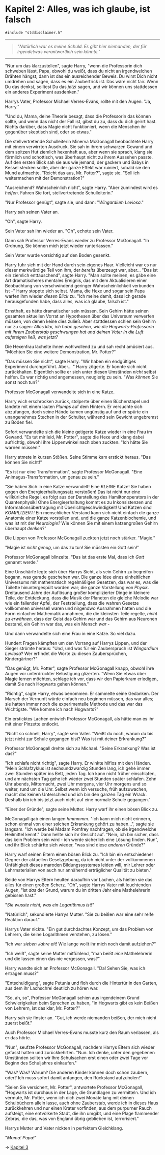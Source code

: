 # Kapitel 2: Alles, was ich glaube, ist falsch

```
#include "stddisclaimer.h"
```

* * *

> _"Natürlich war es meine Schuld. Es gibt hier niemanden, der für irgendetwas verantwortlich sein könnte."_

* * *

"Nur um das klarzustellen", sagte Harry, "wenn die Professorin dich schweben lässt, Papa, obwohl du weißt, dass du nicht an irgendwelchen Drähten hängst, dann ist das ein ausreichender Beweis. Du wirst Dich nicht umdrehen und sagen, dass es ein Zaubertrick ist. Das wäre nicht fair. Wenn Du das denkst, solltest Du das _jetzt_ sagen, und wir können uns stattdessen ein anderes Experiment ausdenken."

Harrys Vater, Professor Michael Verres-Evans, rollte mit den Augen. "Ja, Harry."

"Und du, Mama, deine Theorie besagt, dass die Professorin das können sollte, und wenn das nicht der Fall ist, gibst du zu, dass du dich geirrt hast. Nichts darüber, dass Magie nicht funktioniert, wenn die Menschen ihr gegenüber skeptisch sind, oder so etwas."

Die stellvertretende Schulleiterin Minerva McGonagall beobachtete Harry mit einem verwirrten Ausdruck. Sie sah in ihrem schwarzen Gewand und dem spitzen Hut ziemlich hexenhaft aus, aber wenn sie sprach, klang sie förmlich und schottisch, was überhaupt nicht zu ihrem Aussehen passte. Auf den ersten Blick sah sie aus wie jemand, der gackern und Babys in Kessel stecken sollte, aber der ganze Effekt war ruiniert, sobald sie den Mund aufmachte. "Reicht das aus, Mr. Potter?", sagte sie. "Soll ich weitermachen mit der Demonstration?"

"Ausreichend? Wahrscheinlich nicht", sagte Harry. "Aber zumindest wird es _helfen_. Fahren Sie fort, stellvertretende Schulleiterin."

"Nur Professor genügt", sagte sie, und dann: "_Wingardium Leviosa_."

Harry sah seinen Vater an.

"Oh", sagte Harry.

Sein Vater sah ihn wieder an. "Oh", echote sein Vater.

Dann sah Professor Verres-Evans wieder zu Professor McGonagall. "In Ordnung, Sie können mich jetzt wieder runterlassen."

Sein Vater wurde vorsichtig auf den Boden gesenkt.

Harry fuhr sich mit der Hand durch sein eigenes Haar. Vielleicht war es nur dieser merkwürdige Teil von ihm, der _bereits_ überzeugt war, aber... "Das ist ein ziemlich enttäuschend", sagte Harry. "Man sollte meinen, es gäbe eine Art dramatischeres mentales Ereignis, das mit dem Aktualisieren einer Beobachtung von verschwindend geringer Wahrscheinlichkeit verbunden ist -" Harry stoppte sich selbst. Mama, die Hexe und sogar sein Papa warfen ihm wieder _diesen Blick_ zu. "Ich meine damit, dass ich gerade herausgefunden habe, dass alles, was ich glaube, falsch ist."

Ernsthaft, es hätte dramatischer sein müssen. Sein Gehirn hätte seinen gesamten aktuellen Vorrat an Hypothesen über das Universum verwerfen müssen, von denen keine dies zuließ. Aber stattdessen schien sein Gehirn nur zu sagen: _Alles klar, ich habe gesehen, wie die Hogwarts-Professorin mit ihrem Zauberstab geschwungen hat und deinen Vater in die Luft aufsteigen ließ, was jetzt?_

Die Hexenfrau lächelte ihnen wohlwollend zu und sah recht amüsiert aus. "Möchten Sie eine weitere Demonstration, Mr. Potter?"

"Das müssen Sie nicht", sagte Harry. "Wir haben ein endgültiges Experiment durchgeführt. Aber... " Harry zögerte. Er konnte sich nicht zurückhalten. Eigentlich sollte er sich unter diesen Umständen _nicht_ selbst helfen. Es war richtig und angemessen, neugierig zu sein. "Was _können_ Sie sonst noch tun?"

Professor McGonagall verwandelte sich in eine Katze.

Harry wich erschrocken zurück, stolperte über einen Bücherstapel und landete mit einem lauten _Plumps_ auf dem Hintern. Er versuchte sich abzufangen, doch seine Hände kamen ungünstig auf und er spürte ein unangenehmes Stechen in der Schulter, während sein Gewicht ungebremst zu Boden fiel.  

Sofort verwandelte sich die kleine getigerte Katze wieder in eine Frau im Gewand. "Es tut mir leid, Mr. Potter", sagte die Hexe und klang dabei aufrichtig, obwohl ihre Lippenwinkel nach oben zuckten. "Ich hätte Sie warnen müssen."

Harry atmete in kurzen Stößen. Seine Stimme kam erstickt heraus. "Das können Sie nicht!"

"Es ist nur eine Transformation", sagte Professor McGonagall. "Eine Animagus-Transformation, um genau zu sein."

"Sie haben Sich in eine Katze verwandelt! Eine _KLEINE_ Katze! Sie haben gegen den Energieerhaltungssatz verstoßen! Das ist nicht nur eine willkürliche Regel, es folgt aus der Darstellung des Hamiltonoperators in der Quantenphysik! Ohne Energieerhaltung kommt es zu Inkonsistenzen und Informationsübertragung mit Überlichtgeschwindigkeit! Und Katzen sind _KOMPLIZIERT!_ Ein menschlicher Verstand kann sich nicht einfach die ganze Anatomie einer Katze vorstellen und, und die ganze Katzenbiochemie, und was ist mit der _Neurologie?_ Wie können Sie mit einem katzengroßen Gehirn überhaupt _denken_?"

Die Lippen von Professor McGonagall zuckten jetzt noch stärker. "Magie."

"Magie ist _nicht genug_, um das zu tun! Sie müssten ein Gott sein!"

Professor McGonagall blinzelte. "Das ist das erste Mal, dass ich _Gott_ genannt werde."

Eine Unschärfe legte sich über Harrys Sicht, als sein Gehirn zu begreifen begann, was gerade geschehen war. Die ganze Idee eines einheitlichen Universums mit mathematisch regelmäßigen Gesetzen, das war es, was die Toilette hinuntergespült worden war; die ganze Vorstellung von _Physik_. Dreitausend Jahre der Auflösung großer komplizierter Dinge in kleinere Teile, der Entdeckung, dass die Musik der Planeten die gleiche Melodie war wie ein fallender Apfel, der Feststellung, dass die wahren Gesetze vollkommen universell waren und nirgendwo Ausnahmen hatten und die Form einfacher Mathematik annahmen, die die kleinsten Teile regelte, _nicht zu erwähnen_, dass der Geist das Gehirn war und das Gehirn aus Neuronen bestand, ein Gehirn war das, was ein Mensch _war_ -

Und dann verwandelte sich eine Frau in eine Katze. So viel dazu.

Hundert Fragen kämpften um den Vorrang auf Harrys Lippen, und der Sieger strömte heraus: "Und, und was für ein Zauberspruch ist _Wingardium Leviosa_? Wer erfindet die Worte zu diesen Zaubersprüchen, Kindergärtner?"

"Das genügt, Mr. Potter", sagte Professor McGonagall knapp, obwohl ihre Augen vor unterdrückter Belustigung glizerten. "Wenn Sie etwas über Magie lernen möchten, schlage ich vor, dass wir den Papierkram erledigen, damit Sie nach Hogwarts gehen können."

"Richtig", sagte Harry, etwas benommen. Er sammelte seine Gedanken. Der Marsch der Vernunft würde einfach neu beginnen müssen, das war alles; sie hatten immer noch die experimentelle Methode und das war das Wichtigste. "Wie komme ich nach Hogwarts?"

Ein ersticktes Lachen entwich Professor McGonagall, als hätte man es ihr mit einer Pinzette entlockt.

"Nicht so schnell, Harry", sagte sein Vater. "Weißt du noch, warum du bis jetzt nicht zur Schule gegangen bist? Was ist mit deiner Erkrankung?"

Professor McGonagall drehte sich zu Michael. "Seine Erkrankung? Was ist das?"

"Ich schlafe nicht richtig", sagte Harry. Er winkte hilflos mit den Händen. "Mein Schlafzyklus ist sechsundzwanzig Stunden lang, ich gehe immer zwei Stunden später ins Bett, jeden Tag. Ich kann nicht früher einschlafen, und am nächsten Tag gehe ich wieder zwei Stunden später schlafen. Zehn Uhr abends, Mitternacht, zwei Uhr morgens, vier Uhr morgens und so weiter, rund um die Uhr. Selbst wenn ich versuche, früh aufzuwachen, macht das keinen Unterschied und ich bin den ganzen Tag ein Wrack. Deshalb bin ich bis jetzt auch nicht auf eine normale Schule gegangen."

"Einer der Gründe", sagte seine Mutter. Harry warf ihr einen bösen Blick zu.

McGonagall gab einen langen _hmmmmm_. "Ich kann mich nicht erinnern, schon einmal von einer solchen Erkrankung gehört zu haben...", sagte sie langsam. "Ich werde bei Madam Pomfrey nachfragen, ob sie irgendwelche Heilmittel kennt." Dann hellte sich ihr Gesicht auf. "Nein, ich bin sicher, dass das kein Problem sein wird - ich werde sicherlich eine Lösung finden. Nun", und ihr Blick schärfte sich wieder, "was sind diese _anderen_ Gründe?"

Harry warf seinen Eltern einen bösen Blick zu. "Ich bin ein entschiedener Gegner der aktuellen Gesetzgebung, da ich nicht unter der vollkommenen Unfähigkeit dieses maroden Bildungssystemes leiden will, mir Lehrer oder Lehrmaterialien von auch nur annähernd erträglicher Qualität zu bieten."

Beide von Harrys Eltern heulten daraufhin vor Lachen, als hielten sie das alles für einen großen Scherz. "Oh", sagte Harrys Vater mit leuchtenden Augen, "ist _das_ der Grund, warum du im dritten Jahr eine Mathelehrerin gebissen hast."

"_Sie wusste nicht, was ein Logarithmus ist!_"

"Natürlich", sekundierte Harrys Mutter. "Sie zu beißen war eine sehr reife Reaktion darauf."

Harrys Vater nickte. "Ein gut durchdachtes Konzept, um das Problem von Lehrern, die keine Logarithmen verstehen, zu lösen."

"Ich war _sieben Jahre alt_! Wie lange wollt ihr mich noch damit aufziehen?"

"Ich weiß", sagte seine Mutter mitfühlend, "man beißt _eine_ Mathelehrerin und die lassen einen das nie vergessen, was?"

Harry wandte sich an Professor McGonagall. "Da! Sehen Sie, was ich ertragen muss?"

"Entschuldigung", sagte Petunia und floh durch die Hintertür in den Garten, aus dem ihr Lachschrei deutlich zu hören war.

"So, ah, so", Professor McGonagall schien aus irgendeinem Grund Schwierigkeiten beim Sprechen zu haben, "in Hogwarts gibt es kein Beißen von Lehrern, ist das klar, Mr. Potter?"

Harry sah sie finster an. "Gut, ich werde niemanden beißen, der mich nicht zuerst beißt."

Auch Professor Michael Verres-Evans musste kurz den Raum verlassen, als er das hörte.

"Nun", seufzte Professor McGonagall, nachdem Harrys Eltern sich wieder gefasst hatten und zurückkehrten. "Nun. Ich denke, unter den gegebenen Umständen sollten wir Ihre Schulsachen erst einen oder zwei Tage vor Beginn des Schuljahres einkaufen."

"Was? Was? Warum? Die anderen Kinder können doch schon zaubern, oder? Ich muss sofort damit anfangen, den Rückstand aufzuholen!"

"Seien Sie versichert, Mr. Potter", antwortete Professor McGonagall, "Hogwarts ist durchaus in der Lage, die Grundlagen zu vermitteln. Und ich vermute, Mr. Potter, wenn ich dich zwei Monate lang mit deinen Schulbüchern allein lasse, auch ohne Zauberstab, werde ich in dieses Haus zurückkehren und nur einen Krater vorfinden, aus dem purpurner Rauch aufsteigt, eine entvölkerte Stadt, die ihn umgibt, und eine Plage flammender Zebras, die das, was von England übrig geblieben ist, terrorisiert."

Harrys Mutter und Vater nickten in perfektem Gleichklang.

"_Mama! Papa!_"

→ [Kapitel 3](Kapitel-3.md)
